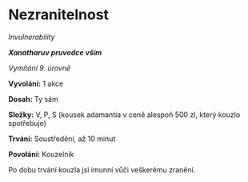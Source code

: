 # Nezranitelnost

*Invulnerability*

***Xanatharuv pruvodce vším***

 *Vymítání 9. úrovně* 
 

**Vyvolání:** 1 akce

**Dosah:** Ty sám

**Složky:** V, P, S (kousek adamantia v ceně alespoň 500 zl, který kouzlo spotřebuje)

**Trvání:** Soustředění, až 10 minut

**Povolání:** Kouzelník
 
Po dobu trvání kouzla jsi imunní vůči veškerému zranění.